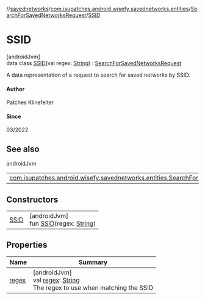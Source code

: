 //[savednetworks](../../../../index.md)/[com.isupatches.android.wisefy.savednetworks.entities](../../index.md)/[SearchForSavedNetworksRequest](../index.md)/[SSID](index.md)

# SSID

[androidJvm]\
data class [SSID](index.md)(val regex: [String](https://kotlinlang.org/api/latest/jvm/stdlib/kotlin/-string/index.html)) : [SearchForSavedNetworksRequest](../index.md)

A data representation of a request to search for saved networks by SSID.

#### Author

Patches Klinefelter

#### Since

03/2022

## See also

androidJvm

| | |
|---|---|
| [com.isupatches.android.wisefy.savednetworks.entities.SearchForSavedNetworksRequest](../index.md) |  |

## Constructors

| | |
|---|---|
| [SSID](-s-s-i-d.md) | [androidJvm]<br>fun [SSID](-s-s-i-d.md)(regex: [String](https://kotlinlang.org/api/latest/jvm/stdlib/kotlin/-string/index.html)) |

## Properties

| Name | Summary |
|---|---|
| [regex](regex.md) | [androidJvm]<br>val [regex](regex.md): [String](https://kotlinlang.org/api/latest/jvm/stdlib/kotlin/-string/index.html)<br>The regex to use when matching the SSID |
